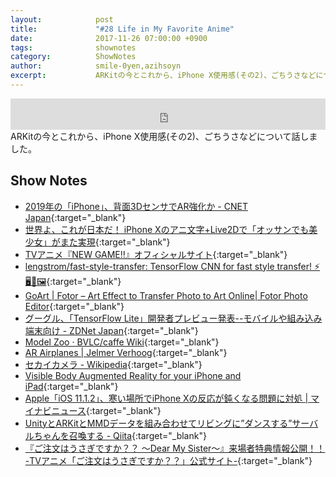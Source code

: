 ```yaml
---
layout:            post
title:             "#28 Life in My Favorite Anime"
date:              2017-11-26 07:00:00 +0900
tags:              shownotes
category:          ShowNotes
author:            smile-0yen,azihsoyn
excerpt:           ARKitの今とこれから、iPhone X使用感(その2)、ごちうさなどについて話しました。
---
```

<iframe width="100%" height="50" scrolling="no" frameborder="no" src="https://w.soundcloud.com/player/?url=https%3A//api.soundcloud.com/tracks/360879539&amp;auto_play=false&amp;hide_related=false&amp;show_user=true&amp;show_reposts=false&amp;visual=false&amp;show_artwork=false&amp;default_height=75"></iframe>
ARKitの今とこれから、iPhone X使用感(その2)、ごちうさなどについて話しました。

## Show Notes
- [2019年の「iPhone」、背面3DセンサでAR強化か \- CNET Japan](https://japan.cnet.com/article/35110411/){:target="_blank"}
- [世界よ、これが日本だ！ iPhone Xのアニ文字\+Live2Dで「オッサンでも美少女」がまた実現](http://panora.tokyo/wp-content/uploads/2017/11/ios11-iphone-x-animoji-hero.jpg){:target="_blank"}
- [TVアニメ『NEW GAME\!\!』オフィシャルサイト](http://newgame-anime.com/){:target="_blank"}
- [lengstrom/fast\-style\-transfer: TensorFlow CNN for fast style transfer\! ⚡🖥🎨🖼](https://github.com/lengstrom/fast-style-transfer){:target="_blank"}
- [GoArt \| Fotor – Art Effect to Transfer Photo to Art Online\| Fotor Photo Editor](http://goart.fotor.com/){:target="_blank"}
- [グーグル、「TensorFlow Lite」開発者プレビュー発表\-\-モバイルや組み込み端末向け \- ZDNet Japan](https://japan.zdnet.com/article/35110479/){:target="_blank"}
- [Model Zoo · BVLC/caffe Wiki](https://github.com/BVLC/caffe/wiki/Model-Zoo){:target="_blank"}
- [AR Airplanes \| Jelmer Verhoog](http://www.jelmerverhoog.nl/portfolio/fk23-in-ar/){:target="_blank"}
- [セカイカメラ \- Wikipedia](https://ja.wikipedia.org/wiki/%E3%82%BB%E3%82%AB%E3%82%A4%E3%82%AB%E3%83%A1%E3%83%A9){:target="_blank"}
- [Visible Body Augmented Reality for your iPhone and iPad](https://www.visiblebody.com/ar){:target="_blank"}
- [Apple「iOS 11\.1\.2」、寒い場所でiPhone Xの反応が鈍くなる問題に対処 \| マイナビニュース](http://news.mynavi.jp/news/2017/11/17/048/){:target="_blank"}
- [UnityとARKitとMMDデータを組み合わせてリビングに”ダンスする”サーバルちゃんを召喚する \- Qiita](https://qiita.com/smile-0yen/items/89348c88df9c38f4bbe8){:target="_blank"}
- [『ご注文はうさぎですか？？ ～Dear My Sister～』来場者特典情報公開！！ \-TVアニメ「ご注文はうさぎですか？？」公式サイト\-](http://www.gochiusa.com/news/hp0001/index05400000.html){:target="_blank"}
